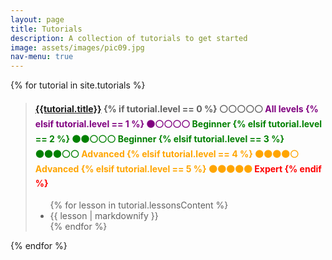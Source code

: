 ```yaml
---
layout: page
title: Tutorials
description: A collection of tutorials to get started
image: assets/images/pic09.jpg
nav-menu: true
---
```


{% for tutorial in site.tutorials %}
  <blockquote>
  <h4><a href="{{tutorial.url}}">{{tutorial.title}}</a>
{% if tutorial.level == 0 %}
  ⚪⚪⚪⚪⚪ <span style="color:purple">All levels
{% elsif tutorial.level == 1 %}
  ⚫⚪⚪⚪⚪ <span style="color:green">Beginner
{% elsif tutorial.level == 2 %}
  ⚫⚫⚪⚪⚪ <span style="color:green">Beginner
{% elsif tutorial.level == 3 %}
  ⚫⚫⚫⚪⚪ <span style="color:orange">Advanced
{% elsif tutorial.level == 4 %}
  ⚫⚫⚫⚫⚪ <span style="color:orange">Advanced
{% elsif tutorial.level == 5 %}
  ⚫⚫⚫⚫⚫ <span style="color:red">Expert
{% endif %} </span></h4>
  <ul>
  {% for lesson in tutorial.lessonsContent %}
    <li>{{ lesson | markdownify }}</li>
  {% endfor %}
  </ul>
  </blockquote>
{% endfor %}
